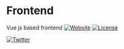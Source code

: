 # Frontend
Vue js based frontend
[![Website](https://img.shields.io/website-up-down-green-red/https/social-impact.network.svg?label=Social-Impact.network&style=flat-square)](https://www.social-impact.network/)
[![License](https://img.shields.io/github/license/Social-Impact-Network/Frontend?style=plastic)](https://opensource.org/licenses/MIT)

[![Twitter](https://img.shields.io/twitter/follow/:twitterHandle.svg?style=social&label=@SINetwork1)](https://twitter.com/SINetwork1)
